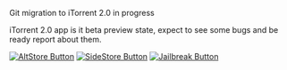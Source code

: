 Git migration to iTorrent 2.0 in progress

iTorrent 2.0 app is it beta preview state, expect to see some bugs and be ready report about them.

[![AltStore Button]][AltStore Link]
[![SideStore Button]][SideStore Link]
[![Jailbreak Button]][Jailbreak Link]


[AltStore Button]: https://img.shields.io/badge/Download-AltStore-green?style=flat
[AltStore Link]: https://intradeus.github.io/http-protocol-redirector?r=altstore://source?url=https://github.com/XITRIX/xitrix.github.io/releases/latest/download/AltStoreSource.json 'Link with example title.'

[SideStore Button]: https://img.shields.io/badge/Download-SideStore-purple?style=flat
[SideStore Link]: https://intradeus.github.io/http-protocol-redirector?r=sidestore://source?url=https://github.com/XITRIX/xitrix.github.io/releases/latest/download/AltStoreSource.json 'Link with example title.'

[Jailbreak Button]: https://img.shields.io/badge/Download-Jailbreak-red?style=flat
[Jailbreak Link]: https://intradeus.github.io/http-protocol-redirector?r=itms-services://?action=download-manifest&url=https://github.com/XITRIX/iTorrent-v2/releases/latest/download/manifest.plist 'Link with example title.'
